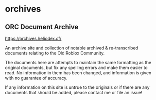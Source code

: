 # orchives

## ORC Document Archive

https://orchives.heliodex.cf/

An archive site and collection of notable archived & re-transcribed documents relating to the Old Roblox Community.

The documents here are attempts to maintain the same formatting as the original documents, but fix any spelling errors and make them easier to read. No information in them has been changed, and information is given with no guarantee of accuracy.

If any information on this site is untrue to the originals or if there are any documents that should be added, please contact me or file an issue!
